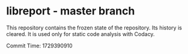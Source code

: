 # libreport - master branch

This repository contains the frozen state of the repository.
Its history is cleared. It is used only for static code
analysis with Codacy.

Commit Time: 1729390910